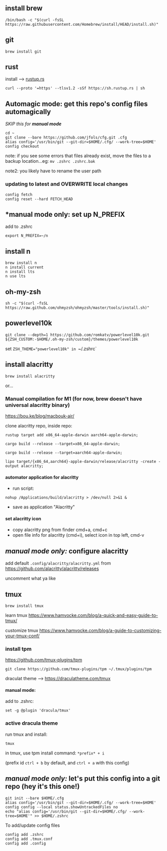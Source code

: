 ## install brew
```
/bin/bash -c "$(curl -fsSL https://raw.githubusercontent.com/Homebrew/install/HEAD/install.sh)"
```

## git
```
brew install git
```

## rust
install --> [rustup.rs](https://rustup.rs/)

```
curl --proto '=https' --tlsv1.2 -sSf https://sh.rustup.rs | sh
```

## Automagic mode: get this repo's config files automagically

*SKIP this for **manual mode***

```
cd ~
git clone --bare https://github.com/jfols/cfg.git .cfg
alias config='/usr/bin/git --git-dir=$HOME/.cfg/ --work-tree=$HOME'
config checkout
```

note: if you see some errors that files already exist, move the files to a backup location...eg: `mv .zshrc .zshrc.bak`

note2: you likely have to rename the user path

### updating to latest and OVERWRITE local changes

```
config fetch
config reset --hard FETCH_HEAD
```

## *manual mode only: set up N_PREFIX

add to .zshrc
```
export N_PREFIX=~/n
```

## install n
```
brew install n
n install current
n install lts
n use lts
```

## oh-my-zsh
```
sh -c "$(curl -fsSL https://raw.github.com/ohmyzsh/ohmyzsh/master/tools/install.sh)"
```

## powerlevel10k
```
git clone --depth=1 https://github.com/romkatv/powerlevel10k.git ${ZSH_CUSTOM:-$HOME/.oh-my-zsh/custom}/themes/powerlevel10k
```
set `ZSH_THEME="powerlevel10k" in `~/.zshrc`

## install alacritty

`brew install alacritty`

or...

### Manual compilation for M1 (for now, brew doesn't have universal alacritty binary)
https://bou.ke/blog/macbouk-air/

clone alacritty repo, inside repo:

```
rustup target add x86_64-apple-darwin aarch64-apple-darwin;

cargo build --release --target=x86_64-apple-darwin;

cargo build --release --target=aarch64-apple-darwin;

lipo target/{x86_64,aarch64}-apple-darwin/release/alacritty -create -output alacritty;
```

#### automator application for alacritty

- run script:
```
nohup /Applications/build/alacritty > /dev/null 2>&1 &
```
- save as application "Alacritty"

#### set alacritty icon

- copy alacritty png from finder cmd+a, cmd+c
- open file info for alacritty (cmd+i), select icon in top left, cmd-v

## *manual mode only:* configure alacritty
add default `.config/alacritty/alacritty.yml` from https://github.com/alacritty/alacritty/releases

uncomment what ya like

## tmux
```
brew install tmux
```

learn tmux
https://www.hamvocke.com/blog/a-quick-and-easy-guide-to-tmux/

customize tmux
https://www.hamvocke.com/blog/a-guide-to-customizing-your-tmux-conf/

### install tpm

https://github.com/tmux-plugins/tpm

```
git clone https://github.com/tmux-plugins/tpm ~/.tmux/plugins/tpm
```

draculat theme --> https://draculatheme.com/tmux

#### manual mode: 
add to .zshrc:

```
set -g @plugin 'dracula/tmux'
```

### active dracula theme

run tmux and install:

```
tmux
```

in tmux, use tpm install command: `*prefix* + i` 

(prefix id `ctrl + b` by default, and `ctrl + a` with this config)


## *manual mode only:* let's put this config into a git repo (hey it's this one!)

```
git init --bare $HOME/.cfg
alias config='/usr/bin/git --git-dir=$HOME/.cfg/ --work-tree=$HOME'
config config --local status.showUntrackedFiles no
echo "alias config='/usr/bin/git --git-dir=$HOME/.cfg/ --work-tree=$HOME'" >> $HOME/.zshrc
```

To add/update config files

```
config add .zshrc
config add .tmux.conf
config add .config
```